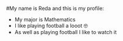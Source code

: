 #My name is Reda and this is my profile:

- My major is Mathematics
- I like playing football a looot 🤓
- As well as playing football I like to watch it
